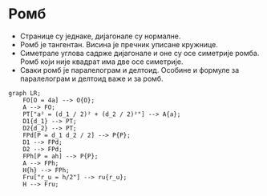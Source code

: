 # Ромб

- Странице су једнаке, дијагонале су нормалне.
- Ромб је тангентан. Висина је пречник уписане кружнице.
- Симетрале углова садрже дијагонале и оне су осе симетрије ромба. Ромб који није квадрат има две осе симетрије.
- Сваки ромб је паралелограм и делтоид. Особине и формуле за паралелограм и делтоид важе и за ромб.

```mermaid
graph LR;
    FO[O = 4a] --> O{O};
    A --> FO;
    PT["a² = (d_1 / 2)² + (d_2 / 2)²"] --> A{a};
    D1{d_1} --> PT;
    D2{d_2} --> PT;
    FPd[P = d_1 d_2 / 2] --> P{P};
    D1 --> FPd;
    D2 --> FPd;
    FPh[P = ah] --> P{P};
    A --> FPh;
    H{h} --> FPh;
    Fru["r_u = h/2"] --> ru{r_u};
    H --> Fru;
```
